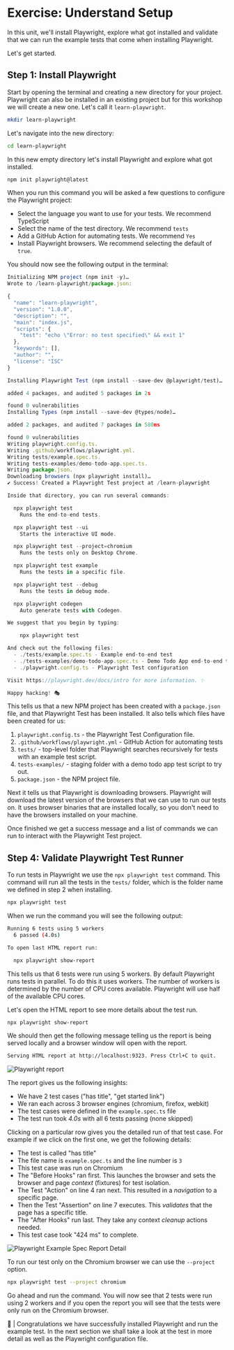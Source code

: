 # Exercise: Understand Setup

In this unit, we'll install Playwright, explore what got installed and validate that we can run the example tests that come when installing Playwright.

Let's get started.

## Step 1: Install Playwright

Start by opening the terminal and creating a new directory for your project. Playwright can also be installed in an existing project but for this workshop we will create a new one. Let's call it `learn-playwright`. 

```bash
mkdir learn-playwright
```

Let's navigate into the new directory:

```bash
cd learn-playwright
```

In this new empty directory let's install Playwright and explore what got installed.

```bash
npm init playwright@latest
```
When you run this command you will be asked a few questions to configure the Playwright project:
  - Select the language you want to use for your tests. We recommend TypeScript
  - Select the name of the test directory. We recommend `tests`
  - Add a GitHub Action for automating tests. We recommend `Yes`
  - Install Playwright browsers. We recommend selecting the default of `true`.
  
You should now see the following output in the terminal:

```js
Initializing NPM project (npm init -y)…
Wrote to /learn-playwright/package.json:

{
  "name": "learn-playwright",
  "version": "1.0.0",
  "description": "",
  "main": "index.js",
  "scripts": {
    "test": "echo \"Error: no test specified\" && exit 1"
  },
  "keywords": [],
  "author": "",
  "license": "ISC"
}

Installing Playwright Test (npm install --save-dev @playwright/test)…

added 4 packages, and audited 5 packages in 2s

found 0 vulnerabilities
Installing Types (npm install --save-dev @types/node)…

added 2 packages, and audited 7 packages in 580ms

found 0 vulnerabilities
Writing playwright.config.ts.
Writing .github/workflows/playwright.yml.
Writing tests/example.spec.ts.
Writing tests-examples/demo-todo-app.spec.ts.
Writing package.json.
Downloading browsers (npx playwright install)…
✔ Success! Created a Playwright Test project at /learn-playwright

Inside that directory, you can run several commands:

  npx playwright test
    Runs the end-to-end tests.

  npx playwright test --ui
    Starts the interactive UI mode.

  npx playwright test --project=chromium
    Runs the tests only on Desktop Chrome.

  npx playwright test example
    Runs the tests in a specific file.

  npx playwright test --debug
    Runs the tests in debug mode.

  npx playwright codegen
    Auto generate tests with Codegen.

We suggest that you begin by typing:

    npx playwright test

And check out the following files:
  - ./tests/example.spec.ts - Example end-to-end test
  - ./tests-examples/demo-todo-app.spec.ts - Demo Todo App end-to-end tests
  - ./playwright.config.ts - Playwright Test configuration

Visit https://playwright.dev/docs/intro for more information. ✨

Happy hacking! 🎭
```

This tells us that a new NPM project has been created with a `package.json` file, and that Playwright Test has been installed. It also tells which files have been created for us:

 1. `playwright.config.ts` - the Playwright Test Configuration file.
 2. `.github/workflows/playwright.yml` - GitHub Action for automating tests
 3. `tests/` - top-level folder that Playwright searches recursively for tests with an example test script.
 4. `tests-examples/` - staging folder with a demo todo app test script to try out.
 5. `package.json` - the NPM project file.

Next it tells us that Playwright is downloading browsers. Playwright will download the latest version of the browsers that we can use to run our tests on. It uses browser binaries that are installed locally, so you don't need to have the browsers installed on your machine. 

Once finished we get a success message and a list of commands we can run to interact with the Playwright Test project.


## Step 4: Validate Playwright Test Runner

To run tests in Playwright we use the `npx playwright test` command. This command will run all the tests in the `tests/` folder, which is the folder name we defined in step 2 when installing.

```bash
npx playwright test
```

When we run the command you will see the following output:

```bash
Running 6 tests using 5 workers
  6 passed (4.0s)

To open last HTML report run:

  npx playwright show-report
```

This tells us that 6 tests were run using 5 workers. By default Playwright runs tests in parallel. To do this it uses workers. The number of workers is determined by the number of CPU cores available. Playwright will use half of the available CPU cores. 

Let's open the HTML report to see more details about the test run.

```bash
npx playwright show-report
```

We should then get the following message telling us the report is being served locally and a browser window will open with the report.

```bash
Serving HTML report at http://localhost:9323. Press Ctrl+C to quit.
```

![Playwright report](./assets/02-setup-show-report.png)

The report gives us the following insights:
 - We have 2 test cases ("has title", "get started link")
 - We ran each across 3 browser engines (chromium, firefox, webkit)
 - The test cases were defined in the `example.spec.ts` file
 - The test run took _4.0s_ with all 6 tests passing (none skipped)

Clicking on a particular row gives you the detailed run of that test case. For example if we click on the first one, we get the following details:

 - The test is called "has title"
 - The file name is `example.spec.ts` and the line number is `3`
 - This test case was run on Chromium
 - The "Before Hooks" ran first. This launches the browser and sets the browser and page _context_ (fixtures) for test isolation.
 - The Test "Action" on line 4 ran next. This resulted in a _navigation_ to a specific page.
 - Then the Test "Assertion" on line 7 executes. This _validates_ that the page has a specific title.
 - The "After Hooks" run last. They take any context _cleanup_ actions needed. 
 - This test case took "424 ms" to complete.

![Playwright Example Spec Report Detail](./assets/02-run-report-detail.png)

To run our test only on the Chromium browser we can use the `--project` option.

```bash
npx playwright test --project chromium
```

Go ahead and run the command. You will now see that 2 tests were run using 2 workers and if you open the report you will see that the tests were only run on the Chromium browser.

🚀 | Congratulations we have successfully installed Playwright and run the example test. In the next section we shall take a look at the test in more detail as well as the Playwright configuration file.

